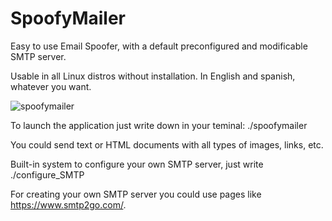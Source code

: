 # SpoofyMailer
Easy to use Email Spoofer, with a default preconfigured and modificable SMTP server.

Usable in all Linux distros without installation.
In English and spanish, whatever you want.

![spoofymailer](https://user-images.githubusercontent.com/34653601/77941759-f51ca480-72ba-11ea-9bdd-2516130a911f.PNG)

To launch the application just write down in your teminal: ./spoofymailer

You could send text or HTML documents with all types of images, links, etc.

Built-in system to configure your own SMTP server, just write ./configure_SMTP

For creating your own SMTP server you could use pages like https://www.smtp2go.com/.
